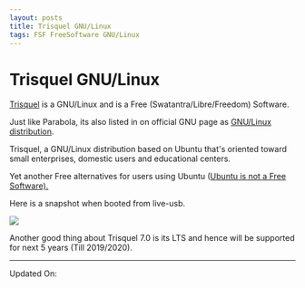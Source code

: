 ```yaml
---
layout: posts
title: Trisquel GNU/Linux
tags: FSF FreeSoftware GNU/Linux
---
```


# Trisquel GNU/Linux

[Trisquel](https://trisquel.info/) is a GNU/Linux and is a Free
(Swatantra/Libre/Freedom) Software.


Just like Parabola, its also listed in on official GNU page as [GNU/Linux
distribution](http://www.gnu.org/distros/free-distros.html).


Trisquel, a GNU/Linux distribution based on Ubuntu that's oriented toward small
enterprises, domestic users and educational centers.


Yet another Free alternatives for users using Ubuntu ([Ubuntu is not a Free
Software).](http://www.gnu.org/philosophy/ubuntu-spyware.html)


Here is a snapshot when booted from live-usb.


[![](http://1.bp.blogspot.com/-GICXhMH3MeA/VGCvFA4RpBI/AAAAAAAACW0/kl1eYeL40KY/s1600/Screenshot%2Bfrom%2B2014-11-10%2B12%3A14%3A03.png)](http://1.bp.blogspot.com/-GICXhMH3MeA/VGCvFA4RpBI/AAAAAAAACW0/kl1eYeL40KY/s1600/Screenshot%2Bfrom%2B2014-11-10%2B12%3A14%3A03.png)


Another good thing about Trisquel 7.0 is its LTS and hence will be supported
for next 5 years (Till 2019/2020).

---

Updated On: 
